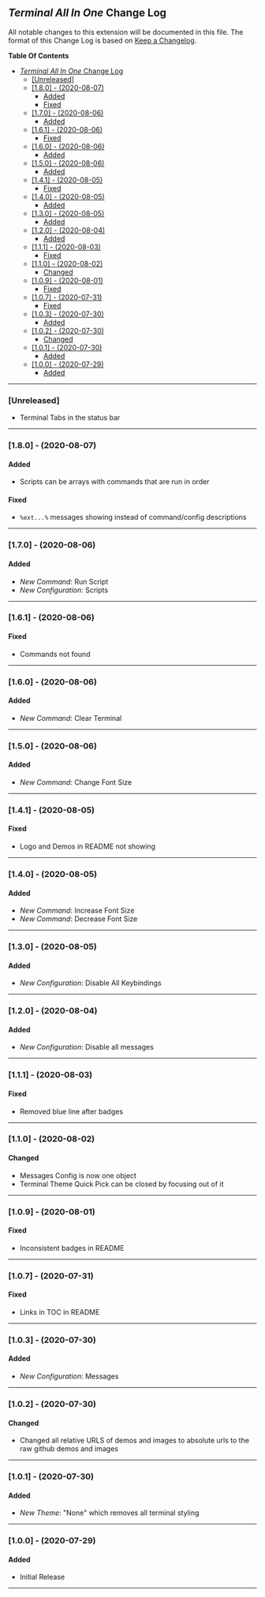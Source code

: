 ## _Terminal All In One_ Change Log

All notable changes to this extension will be documented in this file.
The format of this Change Log is based on [Keep a Changelog](http://keepachangelog.com/).

**Table Of Contents**

- [_Terminal All In One_ Change Log](#terminal-all-in-one-change-log)
  - [[Unreleased]](#unreleased)
  - [[1.8.0] - (2020-08-07)](#180---2020-08-07)
    - [Added](#added)
    - [Fixed](#fixed)
  - [[1.7.0] - (2020-08-06)](#170---2020-08-06)
    - [Added](#added-1)
  - [[1.6.1] - (2020-08-06)](#161---2020-08-06)
    - [Fixed](#fixed-1)
  - [[1.6.0] - (2020-08-06)](#160---2020-08-06)
    - [Added](#added-2)
  - [[1.5.0] - (2020-08-06)](#150---2020-08-06)
    - [Added](#added-3)
  - [[1.4.1] - (2020-08-05)](#141---2020-08-05)
    - [Fixed](#fixed-2)
  - [[1.4.0] - (2020-08-05)](#140---2020-08-05)
    - [Added](#added-4)
  - [[1.3.0] - (2020-08-05)](#130---2020-08-05)
    - [Added](#added-5)
  - [[1.2.0] - (2020-08-04)](#120---2020-08-04)
    - [Added](#added-6)
  - [[1.1.1] - (2020-08-03)](#111---2020-08-03)
    - [Fixed](#fixed-3)
  - [[1.1.0] - (2020-08-02)](#110---2020-08-02)
    - [Changed](#changed)
  - [[1.0.9] - (2020-08-01)](#109---2020-08-01)
    - [Fixed](#fixed-4)
  - [[1.0.7] - (2020-07-31)](#107---2020-07-31)
    - [Fixed](#fixed-5)
  - [[1.0.3] - (2020-07-30)](#103---2020-07-30)
    - [Added](#added-7)
  - [[1.0.2] - (2020-07-30)](#102---2020-07-30)
    - [Changed](#changed-1)
  - [[1.0.1] - (2020-07-30)](#101---2020-07-30)
    - [Added](#added-8)
  - [[1.0.0] - (2020-07-29)](#100---2020-07-29)
    - [Added](#added-9)

---

### [Unreleased]

- Terminal Tabs in the status bar

---

### [1.8.0] - (2020-08-07)

#### Added

- Scripts can be arrays with commands that are run in order

#### Fixed

- `%ext...%` messages showing instead of command/config descriptions

---

### [1.7.0] - (2020-08-06)

#### Added

- _New Command_: Run Script
- _New Configuration_: Scripts

---

### [1.6.1] - (2020-08-06)

#### Fixed

- Commands not found

---

### [1.6.0] - (2020-08-06)

#### Added

- _New Command_: Clear Terminal

---

### [1.5.0] - (2020-08-06)

#### Added

- _New Command_: Change Font Size

---

### [1.4.1] - (2020-08-05)

#### Fixed

- Logo and Demos in README not showing

---

### [1.4.0] - (2020-08-05)

#### Added

- _New Command_: Increase Font Size
- _New Command_: Decrease Font Size

---

### [1.3.0] - (2020-08-05)

#### Added

- _New Configuration_: Disable All Keybindings

---

### [1.2.0] - (2020-08-04)

#### Added

- _New Configuration_: Disable all messages

---

### [1.1.1] - (2020-08-03)

#### Fixed

- Removed blue line after badges

---

### [1.1.0] - (2020-08-02)

#### Changed

- Messages Config is now one object
- Terminal Theme Quick Pick can be closed by focusing out of it

---

### [1.0.9] - (2020-08-01)

#### Fixed

- Inconsistent badges in README

---

### [1.0.7] - (2020-07-31)

#### Fixed

- Links in TOC in README

---

### [1.0.3] - (2020-07-30)

#### Added

- _New Configuration_: Messages

---

### [1.0.2] - (2020-07-30)

#### Changed

- Changed all relative URLS of demos and images to absolute urls to the raw github demos and images

---

### [1.0.1] - (2020-07-30)

#### Added

- _New Theme_: "None" which removes all terminal styling

---

### [1.0.0] - (2020-07-29)

#### Added

- Initial Release

---
